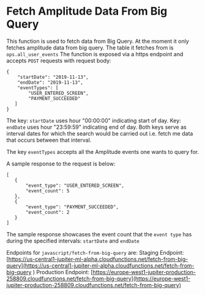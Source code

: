 # Fetch Amplitude Data From Big Query

This function is used to fetch data from Big Query. At the moment it only fetches amplitude data from big query.
The table it fetches from is `ops.all_user_events`
The function is exposed via a https endpoint and accepts `POST` requests with request body:

```
{
    "startDate": "2019-11-13",
    "endDate": "2019-11-13",
    "eventTypes": [
        "USER_ENTERED_SCREEN",
        "PAYMENT_SUCCEEDED"
   ]
}
```

The key: `startDate` uses hour "00:00:00" indicating start of day. 
Key: `endDate` uses hour "23:59:59" indicating end of day.
Both keys serve as interval dates for which the search would be carried out
i.e. fetch me data that occurs between that interval.

The key `eventTypes` accepts all the Amplitude events one wants to query for. 

A sample response to the request is below:

 ```
[
    {
        "event_type": "USER_ENTERED_SCREEN",
        "event_count": 5
    },
    {
        "event_type": "PAYMENT_SUCCEEDED",
        "event_count": 2
    }
]

```

The sample response showcases the event count that the `event type` has during the specified intervals: 
`startDate` and `endDate`


Endpoints for `javascript/fetch-from-big-query` are:
Staging Endpoint: [https://us-central1-jupiter-ml-alpha.cloudfunctions.net/fetch-from-big-query](https://us-central1-jupiter-ml-alpha.cloudfunctions.net/fetch-from-big-query )
Production Endpoint:  [https://europe-west1-jupiter-production-258809.cloudfunctions.net/fetch-from-big-query](https://europe-west1-jupiter-production-258809.cloudfunctions.net/fetch-from-big-query)